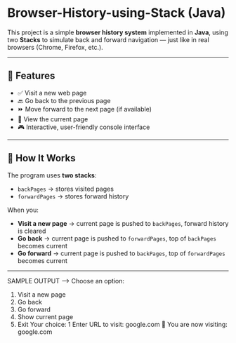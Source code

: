 # Browser-History-using-Stack (Java)


This project is a simple **browser history system** implemented in **Java**, using two **Stacks** to simulate back and forward navigation — just like in real browsers (Chrome, Firefox, etc.).

---

## 📌 Features

- ✅ Visit a new web page  
- 🔙 Go back to the previous page  
- ⏩ Move forward to the next page (if available)  
- 📍 View the current page  
- 🎮 Interactive, user-friendly console interface  

---

## 🧠 How It Works

The program uses **two stacks**:
- `backPages` → stores visited pages
- `forwardPages` → stores forward history

When you:
- **Visit a new page** → current page is pushed to `backPages`, forward history is cleared
- **Go back** → current page is pushed to `forwardPages`, top of `backPages` becomes current
- **Go forward** → current page is pushed to `backPages`, top of `forwardPages` becomes current

---


SAMPLE OUTPUT --> 
Choose an option:
1. Visit a new page
2. Go back
3. Go forward
4. Show current page
5. Exit
Your choice: 1
Enter URL to visit: google.com
📄 You are now visiting: google.com
